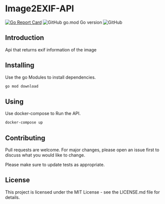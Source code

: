 # Image2EXIF-API
[![Go Report Card](https://goreportcard.com/badge/github.com/Sw-Saturn/Image2EXIF-API?style=flat-square)](https://goreportcard.com/report/github.com/Sw-Saturn/Image2EXIF-API?style=flat-square)
![GitHub go.mod Go version](https://img.shields.io/github/go-mod/go-version/Sw-Saturn/Image2EXIF-API?style=for-the-badge)
![GitHub](https://img.shields.io/github/license/Sw-Saturn/Image2EXIF-API?style=for-the-badge)

## Introduction
Api that returns exif information of the image

## Installing

Use the go Modules to install dependencies.

```bash
go mod download
```

## Using

Use docker-compose to Run the API.

```bash
docker-compose up
```

## Contributing
Pull requests are welcome. For major changes, please open an issue first to discuss what you would like to change.

Please make sure to update tests as appropriate.

## License
This project is licensed under the MIT License - see the LICENSE.md file for details.
